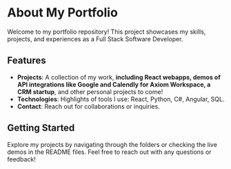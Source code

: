 # About My Portfolio

Welcome to my portfolio repository! This project showcases my skills, projects, and experiences as a Full Stack Software Developer.

## Features
- **Projects**: A collection of my work, **including React webapps, demos of API integrations like Google and Calendly for Axiom Workspace, a CRM startup**, and other personal projects to come!
- **Technologies**: Highlights of tools I use: React, Python, C#, Angular, SQL.
- **Contact**: Reach out for collaborations or inquiries.

## Getting Started
Explore my projects by navigating through the folders or checking the live demos in the README files. Feel free to reach out with any questions or feedback!
